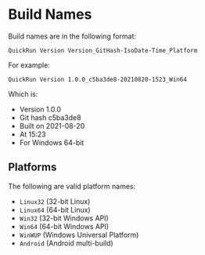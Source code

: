 # Build Names

Build names are in the following format:

```plain
QuickRun Version Version_GitHash-IsoDate-Time_Platform
```

For example:

```plain
QuickRun Version 1.0.0_c5ba3de8-20210820-1523_Win64
```

Which is:

  * Version 1.0.0
  * Git hash c5ba3de8
  * Built on 2021-08-20
  * At 15:23
  * For Windows 64-bit

## Platforms

The following are valid platform names:

  * `Linux32` (32-bit Linux)
  * `Linux64` (64-bit Linux)
  * `Win32` (32-bit Windows API)
  * `Win64` (64-bit Windows API)
  * `WinWUP` (Windows Universal Platform)
  * `Android` (Android multi-build)
